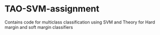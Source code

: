 # TAO-SVM-assignment
Contains code for multiclass classification using SVM and Theory for Hard margin and soft margin classifiers
